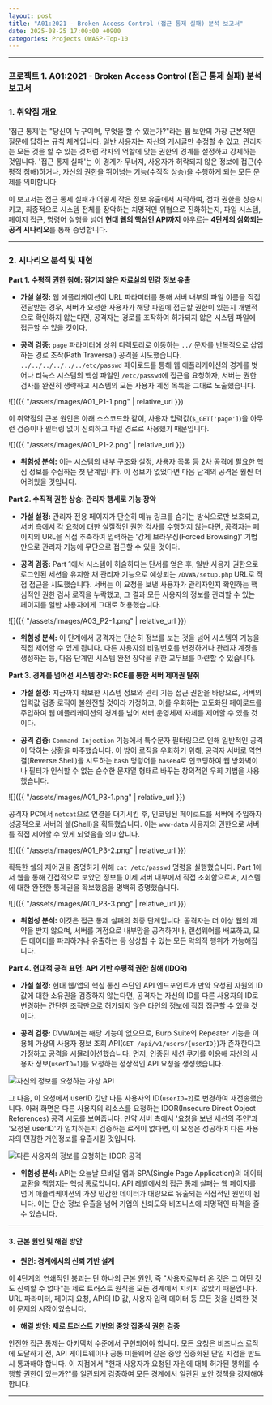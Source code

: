 ```yaml
---
layout: post
title: "A01:2021 - Broken Access Control (접근 통제 실패) 분석 보고서"
date: 2025-08-25 17:00:00 +0900
categories: Projects OWASP-Top-10
---
```

---

### **프로젝트 1. A01:2021 - Broken Access Control (접근 통제 실패) 분석 보고서**

### **1. 취약점 개요**

'접근 통제'는 "당신이 누구이며, 무엇을 할 수 있는가?"라는 웹 보안의 가장 근본적인 질문에 답하는 규칙 체계입니다. 일반 사용자는 자신의 게시글만 수정할 수 있고, 관리자는 모든 것을 할 수 있는 것처럼 각자의 역할에 맞는 권한의 경계를 설정하고 강제하는 것입니다. '접근 통제 실패'는 이 경계가 무너져, 사용자가 허락되지 않은 정보에 접근(수평적 침해)하거나, 자신의 권한을 뛰어넘는 기능(수직적 상승)을 수행하게 되는 모든 문제를 의미합니다.

이 보고서는 접근 통제 실패가 어떻게 작은 정보 유출에서 시작하여, 점차 권한을 상승시키고, 최종적으로 시스템 전체를 장악하는 치명적인 위협으로 진화하는지, 파일 시스템, 페이지 접근, 명령어 실행을 넘어 **현대 웹의 핵심인 API까지** 아우르는 **4단계의 심화되는 공격 시나리오**를 통해 증명합니다.

---

### **2. 시나리오 분석 및 재현**

**Part 1. 수평적 권한 침해: 잠기지 않은 자료실의 민감 정보 유출**

*   **가설 설정:**
웹 애플리케이션이 URL 파라미터를 통해 서버 내부의 파일 이름을 직접 전달받는 경우, 서버가 요청한 사용자가 해당 파일에 접근할 권한이 있는지 개별적으로 확인하지 않는다면, 공격자는 경로를 조작하여 허가되지 않은 시스템 파일에 접근할 수 있을 것이다.

*   **공격 검증:**
`page` 파라미터에 상위 디렉토리로 이동하는 `../` 문자를 반복적으로 삽입하는 경로 조작(Path Traversal) 공격을 시도했습니다. `../../../../../../etc/passwd` 페이로드를 통해 웹 애플리케이션의 경계를 벗어나 리눅스 시스템의 핵심 파일인 `/etc/passwd`에 접근을 요청하자, 서버는 권한 검사를 완전히 생략하고 시스템의 모든 사용자 계정 목록을 그대로 노출했습니다.

   ![]({{ "/assets/images/A01_P1-1.png" | relative_url }})

이 취약점의 근본 원인은 아래 소스코드와 같이, 사용자 입력값(`$_GET['page']`)을 아무런 검증이나 필터링 없이 신뢰하고 파일 경로로 사용했기 때문입니다.

   ![]({{ "/assets/images/A01_P1-2.png" | relative_url }})

*   **위험성 분석:**
이는 시스템의 내부 구조와 설정, 사용자 목록 등 2차 공격에 필요한 핵심 정보를 수집하는 첫 단계입니다. 이 정보가 없었다면 다음 단계의 공격은 훨씬 더 어려웠을 것입니다.

**Part 2. 수직적 권한 상승: 관리자 행세로 기능 장악**

*   **가설 설정:**
관리자 전용 페이지가 단순히 메뉴 링크를 숨기는 방식으로만 보호되고, 서버 측에서 각 요청에 대한 실질적인 권한 검사를 수행하지 않는다면, 공격자는 페이지의 URL을 직접 추측하여 입력하는 '강제 브라우징(Forced Browsing)' 기법만으로 관리자 기능에 무단으로 접근할 수 있을 것이다.

*   **공격 검증:**
Part 1에서 시스템이 허술하다는 단서를 얻은 후, 일반 사용자 권한으로 로그인된 세션을 유지한 채 관리자 기능으로 예상되는 `/DVWA/setup.php` URL로 직접 접근을 시도했습니다. 서버는 이 요청을 보낸 사용자가 관리자인지 확인하는 핵심적인 권한 검사 로직을 누락했고, 그 결과 모든 사용자의 정보를 관리할 수 있는 페이지를 일반 사용자에게 그대로 허용했습니다.

   ![]({{ "/assets/images/A03_P2-1.png" | relative_url }})

*   **위험성 분석:**
이 단계에서 공격자는 단순히 정보를 보는 것을 넘어 시스템의 기능을 직접 제어할 수 있게 됩니다. 다른 사용자의 비밀번호를 변경하거나 관리자 계정을 생성하는 등, 다음 단계인 시스템 완전 장악을 위한 교두보를 마련할 수 있습니다.

**Part 3. 경계를 넘어선 시스템 장악: RCE를 통한 서버 제어권 탈취**

*   **가설 설정:**
지금까지 확보한 시스템 정보와 관리 기능 접근 권한을 바탕으로, 서버의 입력값 검증 로직이 불완전할 것이라 가정하고, 이를 우회하는 고도화된 페이로드를 주입하여 웹 애플리케이션의 경계를 넘어 서버 운영체제 자체를 제어할 수 있을 것이다.

*   **공격 검증:**
`Command Injection` 기능에서 특수문자 필터링으로 인해 일반적인 공격이 막히는 상황을 마주했습니다. 이 방어 로직을 우회하기 위해, 공격자 서버로 역연결(Reverse Shell)을 시도하는 `bash` 명령어를 `base64`로 인코딩하여 웹 방화벽이나 필터가 인식할 수 없는 순수한 문자열 형태로 바꾸는 창의적인 우회 기법을 사용했습니다.

   ![]({{ "/assets/images/A01_P3-1.png" | relative_url }})

공격자 PC에서 `netcat`으로 연결을 대기시킨 후, 인코딩된 페이로드를 서버에 주입하자 성공적으로 서버의 쉘(Shell)을 획득했습니다. 이는 `www-data` 사용자의 권한으로 서버를 직접 제어할 수 있게 되었음을 의미합니다.

   ![]({{ "/assets/images/A01_P3-2.png" | relative_url }})

획득한 쉘의 제어권을 증명하기 위해 `cat /etc/passwd` 명령을 실행했습니다. Part 1에서 웹을 통해 간접적으로 보았던 정보를 이제 서버 내부에서 직접 조회함으로써, 시스템에 대한 완전한 통제권을 확보했음을 명백히 증명했습니다.

   ![]({{ "/assets/images/A01_P3-3.png" | relative_url }})

*   **위험성 분석:**
이것은 접근 통제 실패의 최종 단계입니다. 공격자는 더 이상 웹의 제약을 받지 않으며, 서버를 거점으로 내부망을 공격하거나, 랜섬웨어를 배포하고, 모든 데이터를 파괴하거나 유출하는 등 상상할 수 있는 모든 악의적 행위가 가능해집니다.

**Part 4. 현대적 공격 표면: API 기반 수평적 권한 침해 (IDOR)**

*   **가설 설정:**
현대 웹/앱의 핵심 통신 수단인 API 엔드포인트가 만약 요청된 자원의 ID 값에 대한 소유권을 검증하지 않는다면, 공격자는 자신의 ID를 다른 사용자의 ID로 변경하는 간단한 조작만으로 허가되지 않은 타인의 정보에 직접 접근할 수 있을 것이다.

*   **공격 검증:**
DVWA에는 해당 기능이 없으므로, Burp Suite의 Repeater 기능을 이용해 가상의 사용자 정보 조회 API(`GET /api/v1/users/{userID}`)가 존재한다고 가정하고 공격을 시뮬레이션했습니다. 먼저, 인증된 세션 쿠키를 이용해 자신의 사용자 정보(`userID=1`)를 요청하는 정상적인 API 요청을 생성했습니다.

   ![자신의 정보를 요청하는 가상 API](/assets/images/A01_P4-1.png)

   그 다음, 이 요청에서 userID 값만 다른 사용자의 ID(`userID=2`)로 변경하여 재전송했습니다. 아래 화면은 다른 사용자의 리소스를 요청하는 IDOR(Insecure Direct Object References) 공격 시도를 보여줍니다. 만약 서버 측에서 '요청을 보낸 세션의 주인'과 '요청된 userID'가 일치하는지 검증하는 로직이 없다면, 이 요청은 성공하여 다른 사용자의 민감한 개인정보를 유출시킬 것입니다.

   ![다른 사용자의 정보를 요청하는 IDOR 공격](/assets/images/A01_P4-2.png)

*   **위험성 분석:**
API는 오늘날 모바일 앱과 SPA(Single Page Application)의 데이터 교환을 책임지는 핵심 통로입니다. API 레벨에서의 접근 통제 실패는 웹 페이지를 넘어 애플리케이션의 가장 민감한 데이터가 대량으로 유출되는 직접적인 원인이 됩니다. 이는 단순 정보 유출을 넘어 기업의 신뢰도와 비즈니스에 치명적인 타격을 줄 수 있습니다.

---

#### **3. 근본 원인 및 해결 방안**

*   **원인: 경계에서의 신뢰 기반 설계**

 이 4단계의 연쇄적인 붕괴는 단 하나의 근본 원인, 즉 "사용자로부터 온 것은 그 어떤 것도 신뢰할 수 없다"는 제로 트러스트 원칙을 모든 경계에서 지키지 않았기 때문입니다. URL 파라미터, 페이지 요청, API의 ID 값, 사용자 입력 데이터 등 모든 것을 신뢰한 것이 문제의 시작이었습니다.

*   **해결 방안: 제로 트러스트 기반의 중앙 집중식 권한 검증**

 안전한 접근 통제는 아키텍처 수준에서 구현되어야 합니다. 모든 요청은 비즈니스 로직에 도달하기 전, API 게이트웨이나 공통 미들웨어 같은 중앙 집중화된 단일 지점을 반드시 통과해야 합니다. 이 지점에서 "현재 사용자가 요청된 자원에 대해 허가된 행위를 수행할 권한이 있는가?"를 일관되게 검증하여 모든 경계에서 일관된 보안 정책을 강제해야 합니다.

<hr class="short-rule">